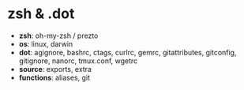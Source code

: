 zsh & .dot
=====================

- **zsh**: oh-my-zsh / prezto
- **os**: linux, darwin
- **dot**: agignore, bashrc, ctags, curlrc, gemrc, gitattributes, gitconfig, gitignore, nanorc, tmux.conf, wgetrc
- **source**: exports, extra
- **functions**: aliases, git

